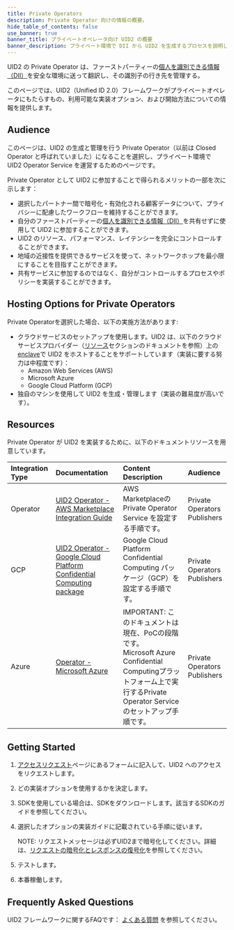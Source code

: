 ```yaml
---
title: Private Operators
description: Private Operator 向けの情報の概要。
hide_table_of_contents: false
use_banner: true
banner_title: プライベートオペレータ向け UID2 の概要
banner_description: プライベート環境で DII から UID2 を生成するプロセスを説明します。
---
```


UID2 の Private Operator は、ファーストパーティーの[個人を識別できる情報（DII）](../ref-info/glossary-uid.md#gl-dii)を安全な環境に送って翻訳し、その識別子の行き先を管理する。

このページでは、UID2（Unified ID 2.0）フレームワークがプライベートオペレータにもたらすもの、利用可能な実装オプション、および開始方法についての情報を提供します。

## Audience

このページは、UID2 の生成と管理を行う Private Operator（以前は Closed Operator と呼ばれていました）になることを選択し、プライベート環境で UID2 Operator Service を運営するためのページです。

Private Operator として UID2 に参加することで得られるメリットの一部を次に示します：
- 選択したパートナー間で暗号化・有効化される顧客データについて、プライバシーに配慮したワークフローを維持することができます。
- 自分のファーストパーティーの[個人を識別できる情報（DII）](../ref-info/glossary-uid.md#gl-dii)を共有せずに使用して UID2 に参加することができます。
- UID2 のリソース、パフォーマンス、レイテンシーを完全にコントロールすることができます。
- 地域の近接性を提供できるサービスを使って、ネットワークホップを最小限にすることを目指すことができます。
- 共有サービスに参加するのではなく、自分がコントロールするプロセスやポリシーを実装することができます。


## Hosting Options for Private Operators

Private Operatorを選択した場合、以下の実施方法があります:

- クラウドサービスのセットアップを使用します。UID2 は、以下のクラウドサービスプロバイダー（[リソース](#resources)セクションのドキュメントを参照）上の[enclave](../ref-info/glossary-uid.md#gl-enclave)で UID2 をホストすることをサポートしています（実装に要する努力は中程度です）：
  - Amazon Web Services (AWS)
  - Microsoft Azure
  - Google Cloud Platform (GCP)
- 独自のマシンを使用して UID2 を生成・管理します（実装の難易度が高いです）。

## Resources

Private Operator が UID2 を実装するために、以下のドキュメントリソースを用意しています。

| Integration Type| Documentation | Content Description | Audience |
| :--- | :--- | :--- | :--- |
| Operator | [UID2 Operator - AWS Marketplace Integration Guide](../guides/operator-guide-aws-marketplace.md) | AWS MarketplaceのPrivate Operator Service を設定する手順です。 | Private Operators<br/>Publishers |
| GCP| [UID2 Operator - Google Cloud Platform Confidential Computing package](../guides/operator-guide-gcp-enclave.md) | Google Cloud Platform Confidential Computing パッケージ（GCP）を設定する手順です。 | Private Operators<br/>Publishers |
| Azure | [Operator - Microsoft Azure](../guides/operator-guide-azure-enclave.md) | IMPORTANT: このドキュメントは現在、PoCの段階です。<br/> Microsoft Azure Confidential Computingプラットフォーム上で実行するPrivate Operator Service のセットアップ手順です。 | Private Operators<br/>Publishers |

## Getting Started

1. [アクセスリクエスト](/request-access)ページにあるフォームに記入して、UID2 へのアクセスをリクエストします。
2. どの実装オプションを使用するかを決定します。
3. SDKを使用している場合は、SDKをダウンロードします。該当するSDKのガイドを参照してください。
4. 選択したオプションの実装ガイドに記載されている手順に従います。

     NOTE: リクエストメッセージは必ずUID2まで暗号化してください。詳細は、[リクエストの暗号化とレスポンスの復号化](../getting-started/gs-encryption-decryption.md)を参照してください。
5. テストします。
6. 本番稼働します。

## Frequently Asked Questions

UID2 フレームワークに関するFAQです： [よくある質問](../getting-started/gs-faqs.md) を参照してください。
